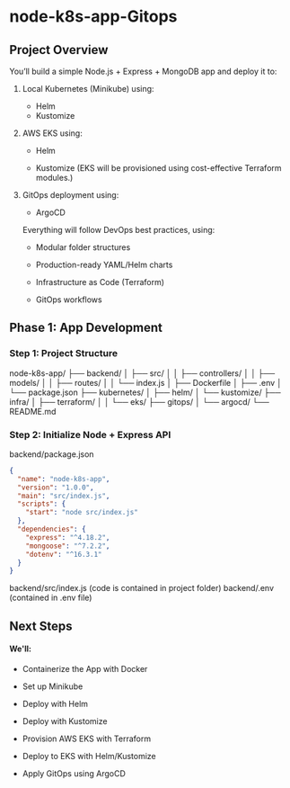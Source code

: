 # node-k8s-app-Gitops
## Project Overview

You’ll build a simple Node.js + Express + MongoDB app and deploy it to:

1. Local Kubernetes (Minikube) using:

    - Helm
    - Kustomize

2. AWS EKS using:

    - Helm

    - Kustomize
    (EKS will be provisioned using cost-effective Terraform modules.)

3. GitOps deployment using:

    - ArgoCD

    Everything will follow DevOps best practices, using:

    - Modular folder structures

    - Production-ready YAML/Helm charts

    - Infrastructure as Code (Terraform)

    - GitOps workflows

## Phase 1: App Development
### Step 1: Project Structure
node-k8s-app/
├── backend/
│   ├── src/
│   │   ├── controllers/
│   │   ├── models/
│   │   ├── routes/
│   │   └── index.js
│   ├── Dockerfile
│   ├── .env
│   └── package.json
├── kubernetes/
│   ├── helm/
│   └── kustomize/
├── infra/
│   ├── terraform/
│   │   └── eks/
├── gitops/
│   └── argocd/
└── README.md

### Step 2: Initialize Node + Express API
backend/package.json
```json
{
  "name": "node-k8s-app",
  "version": "1.0.0",
  "main": "src/index.js",
  "scripts": {
    "start": "node src/index.js"
  },
  "dependencies": {
    "express": "^4.18.2",
    "mongoose": "^7.2.2",
    "dotenv": "^16.3.1"
  }
}

```
backend/src/index.js (code is contained in project folder)
backend/.env (contained in .env file)

## Next Steps
#### We'll:

- Containerize the App with Docker

- Set up Minikube

- Deploy with Helm

- Deploy with Kustomize

- Provision AWS EKS with Terraform

- Deploy to EKS with Helm/Kustomize

- Apply GitOps using ArgoCD


